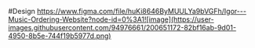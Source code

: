 #Design
https://www.figma.com/file/huKi8646ByMUULYa9bVGFh/Igor---Music-Ordering-Website?node-id=0%3A1![image](https://user-images.githubusercontent.com/94976661/200651172-82bf16ab-9d01-4950-8b5e-744f19b5977d.png)
